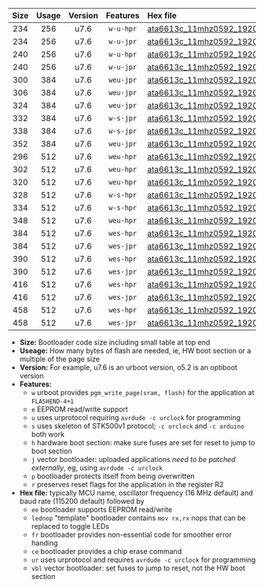|Size|Usage|Version|Features|Hex file|
|:-:|:-:|:-:|:-:|:--|
|234|256|u7.6|`w-u-hpr`|[ata6613c_11mhz0592_19200bps_ur.hex](https://raw.githubusercontent.com/stefanrueger/urboot/main//ata6613c_11mhz0592_19200bps_ur.hex)|
|234|256|u7.6|`w-u-jpr`|[ata6613c_11mhz0592_19200bps_ur_vbl.hex](https://raw.githubusercontent.com/stefanrueger/urboot/main//ata6613c_11mhz0592_19200bps_ur_vbl.hex)|
|240|256|u7.6|`w-u-hpr`|[ata6613c_11mhz0592_19200bps_lednop_ur.hex](https://raw.githubusercontent.com/stefanrueger/urboot/main//ata6613c_11mhz0592_19200bps_lednop_ur.hex)|
|240|256|u7.6|`w-u-jpr`|[ata6613c_11mhz0592_19200bps_lednop_ur_vbl.hex](https://raw.githubusercontent.com/stefanrueger/urboot/main//ata6613c_11mhz0592_19200bps_lednop_ur_vbl.hex)|
|300|384|u7.6|`weu-jpr`|[ata6613c_11mhz0592_19200bps_ee_ur_vbl.hex](https://raw.githubusercontent.com/stefanrueger/urboot/main//ata6613c_11mhz0592_19200bps_ee_ur_vbl.hex)|
|306|384|u7.6|`weu-jpr`|[ata6613c_11mhz0592_19200bps_ee_lednop_ur_vbl.hex](https://raw.githubusercontent.com/stefanrueger/urboot/main//ata6613c_11mhz0592_19200bps_ee_lednop_ur_vbl.hex)|
|324|384|u7.6|`weu-jpr`|[ata6613c_11mhz0592_19200bps_ee_lednop_fr_ur_vbl.hex](https://raw.githubusercontent.com/stefanrueger/urboot/main//ata6613c_11mhz0592_19200bps_ee_lednop_fr_ur_vbl.hex)|
|332|384|u7.6|`w-s-jpr`|[ata6613c_11mhz0592_19200bps_vbl.hex](https://raw.githubusercontent.com/stefanrueger/urboot/main//ata6613c_11mhz0592_19200bps_vbl.hex)|
|338|384|u7.6|`w-s-jpr`|[ata6613c_11mhz0592_19200bps_lednop_vbl.hex](https://raw.githubusercontent.com/stefanrueger/urboot/main//ata6613c_11mhz0592_19200bps_lednop_vbl.hex)|
|352|384|u7.6|`weu-jpr`|[ata6613c_11mhz0592_19200bps_ee_lednop_fr_ce_ur_vbl.hex](https://raw.githubusercontent.com/stefanrueger/urboot/main//ata6613c_11mhz0592_19200bps_ee_lednop_fr_ce_ur_vbl.hex)|
|296|512|u7.6|`weu-hpr`|[ata6613c_11mhz0592_19200bps_ee_ur.hex](https://raw.githubusercontent.com/stefanrueger/urboot/main//ata6613c_11mhz0592_19200bps_ee_ur.hex)|
|302|512|u7.6|`weu-hpr`|[ata6613c_11mhz0592_19200bps_ee_lednop_ur.hex](https://raw.githubusercontent.com/stefanrueger/urboot/main//ata6613c_11mhz0592_19200bps_ee_lednop_ur.hex)|
|320|512|u7.6|`weu-hpr`|[ata6613c_11mhz0592_19200bps_ee_lednop_fr_ur.hex](https://raw.githubusercontent.com/stefanrueger/urboot/main//ata6613c_11mhz0592_19200bps_ee_lednop_fr_ur.hex)|
|328|512|u7.6|`w-s-hpr`|[ata6613c_11mhz0592_19200bps.hex](https://raw.githubusercontent.com/stefanrueger/urboot/main//ata6613c_11mhz0592_19200bps.hex)|
|334|512|u7.6|`w-s-hpr`|[ata6613c_11mhz0592_19200bps_lednop.hex](https://raw.githubusercontent.com/stefanrueger/urboot/main//ata6613c_11mhz0592_19200bps_lednop.hex)|
|348|512|u7.6|`weu-hpr`|[ata6613c_11mhz0592_19200bps_ee_lednop_fr_ce_ur.hex](https://raw.githubusercontent.com/stefanrueger/urboot/main//ata6613c_11mhz0592_19200bps_ee_lednop_fr_ce_ur.hex)|
|384|512|u7.6|`wes-hpr`|[ata6613c_11mhz0592_19200bps_ee.hex](https://raw.githubusercontent.com/stefanrueger/urboot/main//ata6613c_11mhz0592_19200bps_ee.hex)|
|384|512|u7.6|`wes-jpr`|[ata6613c_11mhz0592_19200bps_ee_vbl.hex](https://raw.githubusercontent.com/stefanrueger/urboot/main//ata6613c_11mhz0592_19200bps_ee_vbl.hex)|
|390|512|u7.6|`wes-hpr`|[ata6613c_11mhz0592_19200bps_ee_lednop.hex](https://raw.githubusercontent.com/stefanrueger/urboot/main//ata6613c_11mhz0592_19200bps_ee_lednop.hex)|
|390|512|u7.6|`wes-jpr`|[ata6613c_11mhz0592_19200bps_ee_lednop_vbl.hex](https://raw.githubusercontent.com/stefanrueger/urboot/main//ata6613c_11mhz0592_19200bps_ee_lednop_vbl.hex)|
|416|512|u7.6|`wes-hpr`|[ata6613c_11mhz0592_19200bps_ee_lednop_fr.hex](https://raw.githubusercontent.com/stefanrueger/urboot/main//ata6613c_11mhz0592_19200bps_ee_lednop_fr.hex)|
|416|512|u7.6|`wes-jpr`|[ata6613c_11mhz0592_19200bps_ee_lednop_fr_vbl.hex](https://raw.githubusercontent.com/stefanrueger/urboot/main//ata6613c_11mhz0592_19200bps_ee_lednop_fr_vbl.hex)|
|458|512|u7.6|`wes-hpr`|[ata6613c_11mhz0592_19200bps_ee_lednop_fr_ce.hex](https://raw.githubusercontent.com/stefanrueger/urboot/main//ata6613c_11mhz0592_19200bps_ee_lednop_fr_ce.hex)|
|458|512|u7.6|`wes-jpr`|[ata6613c_11mhz0592_19200bps_ee_lednop_fr_ce_vbl.hex](https://raw.githubusercontent.com/stefanrueger/urboot/main//ata6613c_11mhz0592_19200bps_ee_lednop_fr_ce_vbl.hex)|

- **Size:** Bootloader code size including small table at top end
- **Useage:** How many bytes of flash are needed, ie, HW boot section or a multiple of the page size
- **Version:** For example, u7.6 is an urboot version, o5.2 is an optiboot version
- **Features:**
  + `w` urboot provides `pgm_write_page(sram, flash)` for the application at `FLASHEND-4+1`
  + `e` EEPROM read/write support
  + `u` uses urprotocol requiring `avrdude -c urclock` for programming
  + `s` uses skeleton of STK500v1 protocol; `-c urclock` and `-c arduino` both work
  + `h` hardware boot section: make sure fuses are set for reset to jump to boot section
  + `j` vector bootloader: uploaded applications *need to be patched externally*, eg, using `avrdude -c urclock`
  + `p` bootloader protects itself from being overwritten
  + `r` preserves reset flags for the application in the register R2
- **Hex file:** typically MCU name, oscillator frequency (16 MHz default) and baud rate (115200 default) followed by
  + `ee` bootloader supports EEPROM read/write
  + `lednop` "template" bootloader contains `mov rx,rx` nops that can be replaced to toggle LEDs
  + `fr` bootloader provides non-essential code for smoother error handing
  + `ce` bootloader provides a chip erase command
  + `ur` uses urprotocol and requires `avrdude -c urclock` for programming
  + `vbl` vector bootloader: set fuses to jump to reset, not the HW boot section
